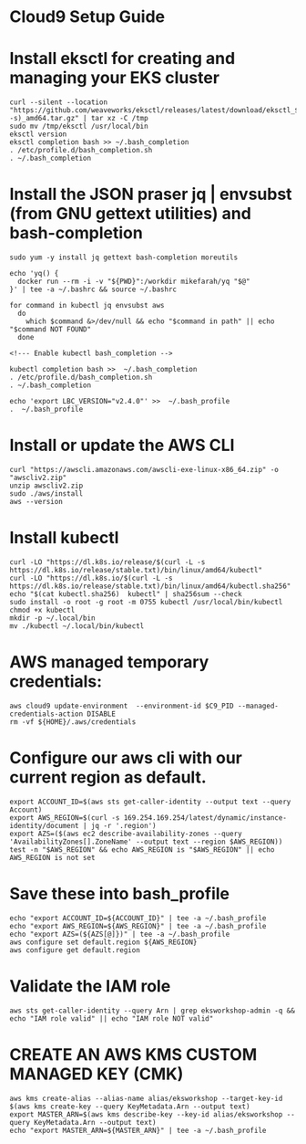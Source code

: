 # Cloud9 Setup Guide

# Install eksctl for creating and managing your EKS cluster
```
curl --silent --location "https://github.com/weaveworks/eksctl/releases/latest/download/eksctl_$(uname -s)_amd64.tar.gz" | tar xz -C /tmp
sudo mv /tmp/eksctl /usr/local/bin
eksctl version
eksctl completion bash >> ~/.bash_completion
. /etc/profile.d/bash_completion.sh
. ~/.bash_completion
```
# Install the JSON praser jq | envsubst (from GNU gettext utilities) and bash-completion
```
sudo yum -y install jq gettext bash-completion moreutils

echo 'yq() {
  docker run --rm -i -v "${PWD}":/workdir mikefarah/yq "$@"
}' | tee -a ~/.bashrc && source ~/.bashrc

for command in kubectl jq envsubst aws
  do
    which $command &>/dev/null && echo "$command in path" || echo "$command NOT FOUND"
  done
  
<!--- Enable kubectl bash_completion -->

kubectl completion bash >>  ~/.bash_completion
. /etc/profile.d/bash_completion.sh
. ~/.bash_completion

echo 'export LBC_VERSION="v2.4.0"' >>  ~/.bash_profile
.  ~/.bash_profile
```

# Install or update the AWS CLI
```
curl "https://awscli.amazonaws.com/awscli-exe-linux-x86_64.zip" -o "awscliv2.zip"
unzip awscliv2.zip
sudo ./aws/install
aws --version

```
# Install kubectl
```
curl -LO "https://dl.k8s.io/release/$(curl -L -s https://dl.k8s.io/release/stable.txt)/bin/linux/amd64/kubectl"
curl -LO "https://dl.k8s.io/$(curl -L -s https://dl.k8s.io/release/stable.txt)/bin/linux/amd64/kubectl.sha256"
echo "$(cat kubectl.sha256)  kubectl" | sha256sum --check
sudo install -o root -g root -m 0755 kubectl /usr/local/bin/kubectl
chmod +x kubectl
mkdir -p ~/.local/bin
mv ./kubectl ~/.local/bin/kubectl
```
# AWS managed temporary credentials:
```
aws cloud9 update-environment  --environment-id $C9_PID --managed-credentials-action DISABLE
rm -vf ${HOME}/.aws/credentials
```
# Configure our aws cli with our current region as default.
```
export ACCOUNT_ID=$(aws sts get-caller-identity --output text --query Account)
export AWS_REGION=$(curl -s 169.254.169.254/latest/dynamic/instance-identity/document | jq -r '.region')
export AZS=($(aws ec2 describe-availability-zones --query 'AvailabilityZones[].ZoneName' --output text --region $AWS_REGION))
test -n "$AWS_REGION" && echo AWS_REGION is "$AWS_REGION" || echo AWS_REGION is not set
```
# Save these into bash_profile
```
echo "export ACCOUNT_ID=${ACCOUNT_ID}" | tee -a ~/.bash_profile
echo "export AWS_REGION=${AWS_REGION}" | tee -a ~/.bash_profile
echo "export AZS=(${AZS[@]})" | tee -a ~/.bash_profile
aws configure set default.region ${AWS_REGION}
aws configure get default.region
```
# Validate the IAM role
```
aws sts get-caller-identity --query Arn | grep eksworkshop-admin -q && echo "IAM role valid" || echo "IAM role NOT valid"
```
# CREATE AN AWS KMS CUSTOM MANAGED KEY (CMK)
```
aws kms create-alias --alias-name alias/eksworkshop --target-key-id $(aws kms create-key --query KeyMetadata.Arn --output text)
export MASTER_ARN=$(aws kms describe-key --key-id alias/eksworkshop --query KeyMetadata.Arn --output text)
echo "export MASTER_ARN=${MASTER_ARN}" | tee -a ~/.bash_profile
```

